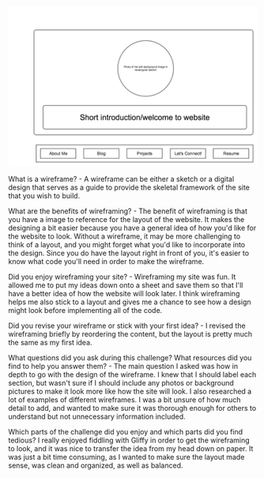![Alt text](imgs/wireframe-blog-index.png)

What is a wireframe? - A wireframe can be either a sketch or a digital design that serves as a guide to provide the skeletal framework of the site that you wish to build.

What are the benefits of wireframing? - The benefit of wireframing is that you have a image to reference for the layout of the website. It makes the designing a bit easier because you have a general idea of how you'd like for the website to look. Without a wireframe, it may be more challenging to think of a layout, and you might forget what you'd like to incorporate into the design. Since you do have the layout right in front of you, it's easier to know what code you'll need in order to make the wireframe.  

Did you enjoy wireframing your site? - Wireframing my site was fun. It allowed me to put my ideas down onto a sheet and save them so that I'll have a better idea of how the website will look later. I think wireframing helps me also stick to a layout and gives me a chance to see how a design might look before implementing all of the code. 

Did you revise your wireframe or stick with your first idea? - I revised the wireframing briefly by reordering the content, but the layout is pretty much the same as my first idea. 

What questions did you ask during this challenge? What resources did you find to help you answer them? - The main question I asked was how in depth to go with the design of the wireframe. I knew that I should label each section, but wasn't sure if I should include any photos or background pictures to make it look more like how the site will look. I also researched a lot of examples of different wireframes. I was a bit unsure of how much detail to add, and wanted to make sure it was thorough enough for others to understand but not unnecessary information included. 

Which parts of the challenge did you enjoy and which parts did you find tedious? I really enjoyed fiddling with Gliffy in order to get the wireframing to look, and it was nice to transfer the idea from my head down on paper. It was just a bit time consuming, as I wanted to make sure the layout made sense, was clean and organized, as well as balanced. 